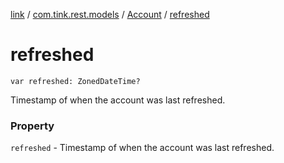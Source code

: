 [link](../../index.md) / [com.tink.rest.models](../index.md) / [Account](index.md) / [refreshed](./refreshed.md)

# refreshed

`var refreshed: ZonedDateTime?`

Timestamp of when the account was last refreshed.

### Property

`refreshed` - Timestamp of when the account was last refreshed.